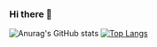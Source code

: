 ### Hi there 👋
![Anurag's GitHub stats](https://github-readme-stats.vercel.app/api?username=Elizabeth-mqz-gmz&show_icons=true&theme=onedark)
[![Top Langs](https://github-readme-stats.vercel.app/api/top-langs/?username=Elizabeth-mqz-gmz&layout=compact)](https://github.com/anuraghazra/github-readme-stats)


<!--
**Elizabeth-mqz-gmz/Elizabeth-mqz-gmz** is a ✨ _special_ ✨ repository because its `README.md` (this file) appears on your GitHub profile.

Here are some ideas to get you started:

- 🔭 I’m currently working on ...
- 🌱 I’m currently learning ...
- 👯 I’m looking to collaborate on ...
- 🤔 I’m looking for help with ...
- 💬 Ask me about ...
- 📫 How to reach me: ...
- 😄 Pronouns: ...
- ⚡ Fun fact: ...
-->
